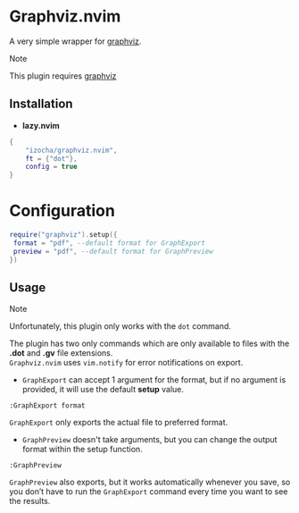 # Graphviz.nvim

A very simple wrapper for [graphviz](https://graphviz.org/).

> [!NOTE]
> This plugin requires [graphviz](https://graphviz.org/)

## Installation

- **lazy.nvim**

```lua
{
    "izocha/graphviz.nvim",
    ft = {"dot"},
    config = true
}
```

# Configuration

```lua
require("graphviz").setup({
 format = "pdf", --default format for GraphExport
 preview = "pdf", --default format for GraphPreview
})
```

## Usage

> [!NOTE]
> Unfortunately, this plugin only works with the `dot` command.

The plugin has two only commands which are only available to files with the **.dot** and **.gv** file extensions.  
`Graphviz.nvim` uses `vim.notify` for error notifications on export.

- `GraphExport` can accept 1 argument for the format, but if no argument is provided, it will use the default **setup** value.

```vim
:GraphExport format
```

`GraphExport` only exports the actual file to preferred format.

- `GraphPreview` doesn't take arguments, but you can change the output format within the setup function.

```vim
:GraphPreview
```

`GraphPreview` also exports, but it works automatically whenever you save, so you don’t have to run the `GraphExport` command every time you want to see the results.

